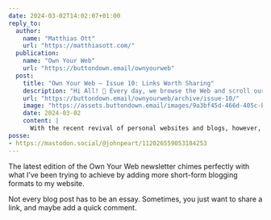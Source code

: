 ```yaml
---
date: 2024-03-02T14:02:07+01:00
reply_to:
  author:
    name: "Matthias Ott"
    url: "https://matthiasott.com/"
  publication:
    name: "Own Your Web"
    url: "https://buttondown.email/ownyourweb"
  post:
    title: "Own Your Web – Issue 10: Links Worth Sharing"
    description: "Hi All! 🤗 Every day, we browse the Web and scroll our timelines. And every day, we find even more interesting websites, blog posts, articles, videos,..."
    url: "https://buttondown.email/ownyourweb/archive/issue-10/"
    image: "https://assets.buttondown.email/images/9a3bf45d-466d-405c-b7b1-1dc33893f078.png"
    date: 2024-03-02
    content: |
      With the recent revival of personal websites and blogs, however, a lot of people are rediscovering a more thoughtful and persistent alternative: sharing links on their personal websites.
posse:
- https://mastodon.social/@johnpeart/112026559053184253
---
```


The latest edition of the Own Your Web newsletter chimes perfectly with what I’ve been trying to achieve by adding more short-form blogging formats to my website.

Not every blog post has to be an essay. Sometimes, you just want to share a link, and maybe add a quick comment.


